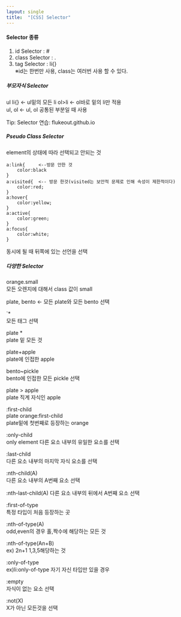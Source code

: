 ```yaml
---
layout: single
title:  "[CSS] Selector" 
---
```


   
#### Selector 종류    
1. id Selector : #     
2. class Selector : .     
3. tag Selector : li{}     
※id는 한번만 사용, class는 여러번 사용 할 수 있다.   

##### 부모자식 Selector   
ul li{} <- ul밑의 모든 li
ol>li <- ol바로 밑의 li만 적용  
ul, ol <- ul, ol 공통된 부분일 때 사용   
   
Tip: Selector 연습: flukeout.github.io  
 
##### Pseudo Class Selector
element의 상태에 따라 선택되고 안되는 것   
```
a:link{		<--방문 안한 것
    color:black
}
a:visited{	<-- 방문 한것(visited는 보안적 문제로 인해 속성이 제한적이다)
    color:red;
}
a:hover{
    color:yellow;
}
a:active{
    color:green;
}
a:focus{
    color:white;
}
```
동시에 될 때 뒤쪽에 있는 선언을 선택   
      
##### 다양한 Selector     
orange.small   
모든 오렌지에 대해서 class 값이 small   
   
plate, bento <- 모든 plate와 모든 bento 선택   
   
`*  
모든 태그 선택   
    
plate *  
plate 밑 모든 것    
   
plate+apple  
plate에 인접한 apple   
   
bento~pickle   
bento에 인접한 모든 pickle 선택   
   
plate > apple  
plate 직계 자식인 apple   
   
:first-child   
plate orange:first-child  
plate밑에 첫번째로 등장하는 orange   
   
:only-child  
only element 다른 요소 내부의 유일한 요소를 선택   
   
:last-child   
다른 요소 내부의 마지막 자식 요소를 선택   
   
:nth-child(A)   
다른 요소 내부의 A번째 요소 선택   
   
:nth-last-child(A) 
다른 요소 내부의 뒤에서 A번째 요소 선택   
   
:first-of-type  
특정 타입이 처음 등장하는 곳   
   
:nth-of-type(A)  
odd,even의 경우 홀,짝수에 해당하는 모든 것   
   
:nth-of-type(An+B)   
ex) 2n+1 1,3,5해당하는 것   
   
:only-of-type    
ex)li:only-of-type 자기 자신 타입만 있을 경우   
   
:empty  
자식이 없는 요소 선택   
   
:not(X)  
X가 아닌 모든것을 선택   
